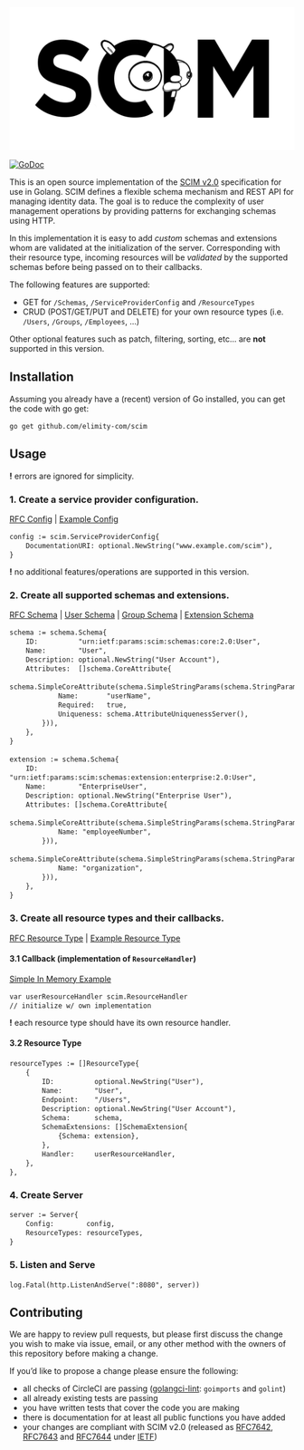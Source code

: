 ![scim-logo](LOGO.png)

[![GoDoc](https://godoc.org/github.com/elimity-com/scim?status.svg)](https://godoc.org/github.com/elimity-com/scim)

This is an open source implementation of the [SCIM v2.0](http://www.simplecloud.info/#Specification) specification for use in Golang.
SCIM defines a flexible schema mechanism and REST API for managing identity data.
The goal is to reduce the complexity of user management operations by providing patterns for exchanging schemas using HTTP.

In this implementation it is easy to add *custom* schemas and extensions whom are validated at the initialization of the server.
Corresponding with their resource type, incoming resources will be *validated* by the supported schemas before being
passed on to their callbacks.

The following features are supported:
- GET for `/Schemas`, `/ServiceProviderConfig` and `/ResourceTypes`
- CRUD (POST/GET/PUT and DELETE) for your own resource types (i.e. `/Users`, `/Groups`, `/Employees`, ...)

Other optional features such as patch, filtering, sorting, etc... are **not** supported in this version.

## Installation
Assuming you already have a (recent) version of Go installed, you can get the code with go get:
```
go get github.com/elimity-com/scim
```

## Usage
**!** errors are ignored for simplicity.
### 1. Create a service provider configuration.
[RFC Config](https://tools.ietf.org/html/rfc7643#section-5) |
[Example Config](https://tools.ietf.org/html/rfc7643#section-8.5)
```
config := scim.ServiceProviderConfig{
    DocumentationURI: optional.NewString("www.example.com/scim"),
}
```
**!** no additional features/operations are supported in this version.

### 2. Create all supported schemas and extensions.
[RFC Schema](https://tools.ietf.org/html/rfc7643#section-2) |
[User Schema](https://tools.ietf.org/html/rfc7643#section-4.1) |
[Group Schema](https://tools.ietf.org/html/rfc7643#section-4.2) |
[Extension Schema](https://tools.ietf.org/html/rfc7643#section-4.3)
```
schema := schema.Schema{
    ID:          "urn:ietf:params:scim:schemas:core:2.0:User",
    Name:        "User",
    Description: optional.NewString("User Account"),
    Attributes:  []schema.CoreAttribute{
        schema.SimpleCoreAttribute(schema.SimpleStringParams(schema.StringParams{
            Name:       "userName",
            Required:   true,
            Uniqueness: schema.AttributeUniquenessServer(),
        })),
    },
}

extension := schema.Schema{
    ID:          "urn:ietf:params:scim:schemas:extension:enterprise:2.0:User",
    Name:        "EnterpriseUser",
    Description: optional.NewString("Enterprise User"),
    Attributes: []schema.CoreAttribute{
        schema.SimpleCoreAttribute(schema.SimpleStringParams(schema.StringParams{
            Name: "employeeNumber",
        })),
        schema.SimpleCoreAttribute(schema.SimpleStringParams(schema.StringParams{
            Name: "organization",
        })),
    },
}
```

### 3. Create all resource types and their callbacks.
[RFC Resource Type](https://tools.ietf.org/html/rfc7643#section-6) |
[Example Resource Type](https://tools.ietf.org/html/rfc7643#section-8.6)

#### 3.1 Callback (implementation of `ResourceHandler`)
[Simple In Memory Example](resource_handler_test.go)
```
var userResourceHandler scim.ResourceHandler
// initialize w/ own implementation
```
**!** each resource type should have its own resource handler.

#### 3.2 Resource Type
```
resourceTypes := []ResourceType{
    {
        ID:          optional.NewString("User"),
        Name:        "User",
        Endpoint:    "/Users",
        Description: optional.NewString("User Account"),
        Schema:      schema,
        SchemaExtensions: []SchemaExtension{
            {Schema: extension},
        },
        Handler:     userResourceHandler,
    },
},
```

### 4. Create Server
```
server := Server{
    Config:        config,
    ResourceTypes: resourceTypes,
}
```

### 5. Listen and Serve
```
log.Fatal(http.ListenAndServe(":8080", server))
```

## Contributing
We are happy to review pull requests,
but please first discuss the change you wish to make via issue, email,
or any other method with the owners of this repository before making a change.

If you’d like to propose a change please ensure the following:
- all checks of CircleCI are passing ([golangci-lint](https://github.com/golangci/golangci-lint): `goimports` and `golint`)
- all already existing tests are passing
- you have written tests that cover the code you are making
- there is documentation for at least all public functions you have added
- your changes are compliant with SCIM v2.0 (released as
[RFC7642](https://tools.ietf.org/html/rfc7642),
[RFC7643](https://tools.ietf.org/html/rfc7643) and
[RFC7644](https://tools.ietf.org/html/rfc7644) under [IETF](https://ietf.org/))
